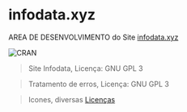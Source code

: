 # infodata.xyz
AREA DE DESENVOLVIMENTO do Site [infodata.xyz](https://infodata.xyz/src/index.php)


![CRAN](https://img.shields.io/badge/%20LICENSE%20-GPL%203-blue.svg?style=for-the-badge)


> Site Infodata, Licença: GNU GPL 3 

> Tratamento de erros, Licença: GNU GPL 3

> Icones, diversas [Licenças](https://www.infodata.xyz/src/licencas.php)
